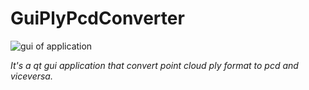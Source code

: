 # GuiPlyPcdConverter

![gui of application]({{site.baseurl}}//gui-app.png)

_It's a qt gui application that convert point cloud ply format to pcd and viceversa._
